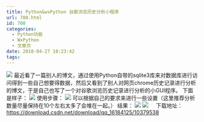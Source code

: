 ```yaml
---
title: Python&wxPython 谷歌浏览历史分析小程序
url: 700.html
id: 700
categories:
  - Python功能
  - WxPython
  - 文章页
date: 2018-04-27 18:23:42
tags:
---
```


![](http://47.100.4.8/wp-content/uploads/2018/04/阿达下次再撒.jpg) 最近看了一篇别人的博文，通过使用Python自带的sqlite3库来对数据库进行访问得到一些自己想要得数据，然后又看到了别人对网页chrome历史记录进行分析的博文，于是自己也写了一个对谷歌浏览历史记录进行分析的小GUI程序。 下面是样子： ![](http://47.100.4.8/wp-content/uploads/2018/04/QQ图片20180427174349.png) 使用步骤： ![](http://47.100.4.8/wp-content/uploads/2018/04/QQ图片20180427174523.png) 可以根据自己的要求来进行一些设置（这里推荐分析数量尽量保持在10个左右太多了会堆在一起。） 结果： ![](http://47.100.4.8/wp-content/uploads/2018/04/QQ图片20180427174844.png) ![](http://47.100.4.8/wp-content/uploads/2018/04/QQ图片20180427174720.png)     下载地址：https://download.csdn.net/download/qq_16184125/10379538